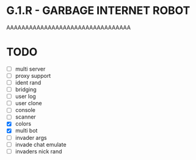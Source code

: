 # G.1.R - GARBAGE INTERNET ROBOT

AAAAAAAAAAAAAAAAAAAAAAAAAAAAAAAAA

# TODO
- [ ] multi server
- [ ] proxy support
- [ ] ident rand
- [ ] bridging
- [ ] user log
- [ ] user clone
- [ ] console 
- [ ] scanner
- [x] colors
- [x] multi bot
- [ ] invader args
- [ ] invade chat emulate
- [ ] invaders nick rand
